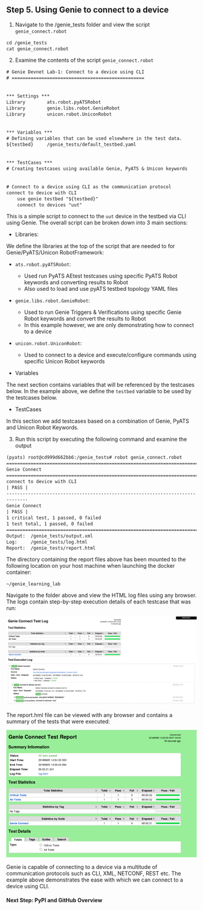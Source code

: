 ## Step 5. Using Genie to connect to a device


1. Navigate to the /genie_tests folder and view the script `genie_connect.robot`

```
cd /genie_tests
cat genie_connect.robot
```


2. Examine the contents of the script `genie_connect.robot`

```
# Genie Devnet Lab-1: Connect to a device using CLI
# =================================================


*** Settings ***
Library        ats.robot.pyATSRobot
Library        genie.libs.robot.GenieRobot
Library        unicon.robot.UniconRobot


*** Variables ***
# Defining variables that can be used elsewhere in the test data.
${testbed}     /genie_tests/default_testbed.yaml


*** TestCases ***
# Creating testcases using available Genie, PyATS & Unicon keywords


# Connect to a device using CLI as the communication protocol
connect to device with CLI
    use genie testbed "${testbed}"
    connect to devices "uut"
```

This is a simple script to connect to the `uut` device in the testbed via CLI using Genie. The overall script can be broken down into 3 main sections:

- Libraries:

We define the libraries at the top of the script that are needed to for Genie/PyATS/Unicon RobotFramework:

* `ats.robot.pyATSRobot`:
	- Used run PyATS AEtest testcases using specific PyATS Robot keywords and converting results to Robot
	- Also used to load and use pyATS testbed topology YAML files

* `genie.libs.robot.GenieRobot`:
	- Used to run Genie Triggers & Verifications using specific Genie Robot keywords and convert the results to Robot
	- In this example however, we are only demonstrating how to connect to a device

* `unicon.robot.UniconRobot`:
	- Used to connect to a device and execute/configure commands using specific Unicon Robot keywords

- Variables

The next section contains variables that will be referenced by the testcases below. In the example above, we define the `testbed` variable to be used by the testcases below.

- TestCases

In this section we add testcases based on a combination of Genie, PyATS and Unicon Robot Keywords.


3. Run this script by executing the following command and examine the output

```
(pyats) root@cd999d662bb6:/genie_tests# robot genie_connect.robot
==============================================================================
Genie Connect
==============================================================================
connect to device with CLI                                            | PASS |
------------------------------------------------------------------------------
Genie Connect                                                         | PASS |
1 critical test, 1 passed, 0 failed
1 test total, 1 passed, 0 failed
==============================================================================
Output:  /genie_tests/output.xml
Log:     /genie_tests/log.html
Report:  /genie_tests/report.html
```

The directory containing the report files above has been mounted to the following location on your host machine when launching the docker container:

```
~/genie_learning_lab
```

Navigate to the folder above and view the HTML log files using any browser. The logs contain step-by-step execution details of each testcase that was run:

![](assets/images/log.png)

The report.hml file can be viewed with any browser and contains a summary of the tests that were executed:

![](assets/images/report.png)

Genie is capable of connecting to a device via a multitude of communication protocols such as CLI, XML, NETCONF, REST etc. The example above demonstrates the ease with which we can connect to a device using CLI.


#### Next Step: PyPI and GitHub Overview
